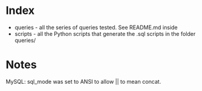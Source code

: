 Index
============

* queries - all the series of queries tested. See README.md inside
* scripts - all the Python scripts that generate the .sql scripts in the folder queries/


Notes
=============

MySQL:
sql_mode was set to ANSI to allow || to mean concat.

